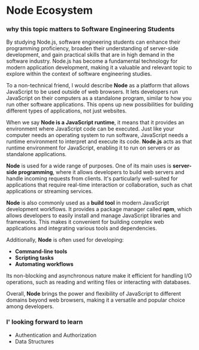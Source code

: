 # Node Ecosystem
### why this topic matters to Software Engineering Students
By studying Node.js, software engineering students can enhance their programming proficiency, broaden their understanding of server-side development, and gain practical skills that are in high demand in the software industry. Node.js has become a fundamental technology for modern application development, making it a valuable and relevant topic to explore within the context of software engineering studies.


To a non-technical friend, I would describe **Node** as a platform that allows JavaScript to be used outside of web browsers. It lets developers run JavaScript on their computers as a standalone program, similar to how you run other software applications. This opens up new possibilities for building different types of applications, not just websites.

When we say **Node is a JavaScript runtime**, it means that it provides an environment where JavaScript code can be executed. Just like your computer needs an operating system to run software, JavaScript needs a runtime environment to interpret and execute its code. **Node.js** acts as that runtime environment for JavaScript, enabling it to run on servers or as standalone applications.

**Node** is used for a wide range of purposes. One of its main uses is **server-side programming**, where it allows developers to build web servers and handle incoming requests from clients. It's particularly well-suited for applications that require real-time interaction or collaboration, such as chat applications or streaming services.

**Node** is also commonly used as a **build tool** in modern JavaScript development workflows. It provides a package manager called **npm**, which allows developers to easily install and manage JavaScript libraries and frameworks. This makes it convenient for building complex web applications and integrating various tools and dependencies.

Additionally, **Node** is often used for developing:

- **Command-line tools**
- **Scripting tasks**
- **Automating workflows**

Its non-blocking and asynchronous nature make it efficient for handling I/O operations, such as reading and writing files or interacting with databases.

Overall, **Node** brings the power and flexibility of JavaScript to different domains beyond web browsers, making it a versatile and popular choice among developers.

### I' looking forward to learn
- Authentication and Authorization
-  Data Structures

